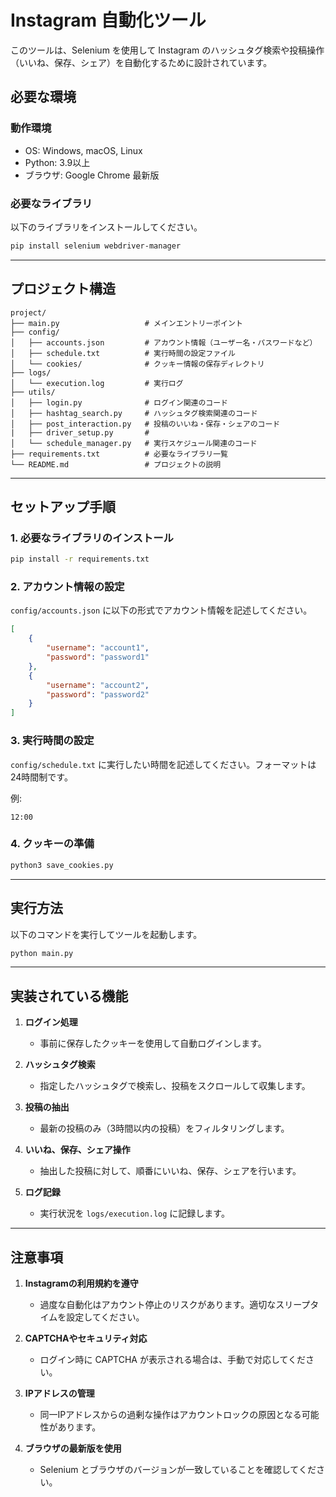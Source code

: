 # Instagram 自動化ツール

このツールは、Selenium を使用して Instagram のハッシュタグ検索や投稿操作（いいね、保存、シェア）を自動化するために設計されています。

## 必要な環境

### 動作環境
- OS: Windows, macOS, Linux
- Python: 3.9以上
- ブラウザ: Google Chrome 最新版

### 必要なライブラリ
以下のライブラリをインストールしてください。

```bash
pip install selenium webdriver-manager
```


---

## プロジェクト構造

```
project/
├── main.py                   # メインエントリーポイント
├── config/
│   ├── accounts.json         # アカウント情報（ユーザー名・パスワードなど）
│   ├── schedule.txt          # 実行時間の設定ファイル
│   └── cookies/              # クッキー情報の保存ディレクトリ
├── logs/
│   └── execution.log         # 実行ログ
├── utils/
│   ├── login.py              # ログイン関連のコード
│   ├── hashtag_search.py     # ハッシュタグ検索関連のコード
│   ├── post_interaction.py   # 投稿のいいね・保存・シェアのコード
|   ├── driver_setup.py       # 
│   └── schedule_manager.py   # 実行スケジュール関連のコード
├── requirements.txt          # 必要なライブラリ一覧
└── README.md                 # プロジェクトの説明
```

---

## セットアップ手順

### 1. 必要なライブラリのインストール

```bash
pip install -r requirements.txt
```

### 2. アカウント情報の設定

`config/accounts.json` に以下の形式でアカウント情報を記述してください。

```json
[
    {
        "username": "account1",
        "password": "password1"
    },
    {
        "username": "account2",
        "password": "password2"
    }
]
```

### 3. 実行時間の設定

`config/schedule.txt` に実行したい時間を記述してください。フォーマットは 24時間制です。

例:
```
12:00
```

### 4. クッキーの準備

```bash
python3 save_cookies.py
```

<!-- - 一度手動でログインし、ブラウザのクッキーを取得して `config/cookies/` ディレクトリに保存してください。
- 保存ファイル名は `<username>_cookies.json` にしてください。 -->

---

## 実行方法

以下のコマンドを実行してツールを起動します。

```bash
python main.py
```

---

## 実装されている機能

1. **ログイン処理**
   - 事前に保存したクッキーを使用して自動ログインします。

2. **ハッシュタグ検索**
   - 指定したハッシュタグで検索し、投稿をスクロールして収集します。

3. **投稿の抽出**
   - 最新の投稿のみ（3時間以内の投稿）をフィルタリングします。

4. **いいね、保存、シェア操作**
   - 抽出した投稿に対して、順番にいいね、保存、シェアを行います。

5. **ログ記録**
   - 実行状況を `logs/execution.log` に記録します。

---

## 注意事項

1. **Instagramの利用規約を遵守**
   - 過度な自動化はアカウント停止のリスクがあります。適切なスリープタイムを設定してください。

2. **CAPTCHAやセキュリティ対応**
   - ログイン時に CAPTCHA が表示される場合は、手動で対応してください。

3. **IPアドレスの管理**
   - 同一IPアドレスからの過剰な操作はアカウントロックの原因となる可能性があります。

4. **ブラウザの最新版を使用**
   - Selenium とブラウザのバージョンが一致していることを確認してください。

